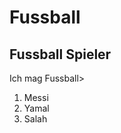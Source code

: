 
<h1>Fussball</h1>
<h2>Fussball Spieler</h2>

<p>Ich mag Fussball></p>
<ol>
<li>Messi</li>
<li>Yamal</li>
<li>Salah</li>
</ol>

